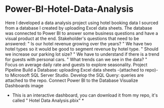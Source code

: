 # Power-BI-Hotel-Data-Analysis
Here I developed a data analysis project using hotel booking data I sourced from a database I created by uploading Excel data sheets. The database was connected to Power BI to answer some business questions and have a visual product at the end.
Stakeholder's questions that need to be answered:
" Is our hotel revenue growing over the years? "
We have two hotel types so it would be good to segment revenue by hotel type.
" Should we increase our parking lot size? "
We have to understand if there is a trend for guests with personal cars.
" What trends can we see in the data? "
Focus on average daily rate and guests to explore seasonality.
Project Pipeline
Build a Database: uploading Excel data sheets -(attached to repo)- to Microsoft SQL Server Studio.
Develop the SQL Query: queries are attached to the repo.
Connect Power BI to the Database
Visualize
Dashboards image
* This is an interactive dashboard, you can download it from my repo, it's called " Hotel Data Analysis.pbix" *
